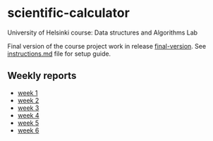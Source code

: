 # scientific-calculator
University of Helsinki course: Data structures and Algorithms Lab  

Final version of the course project work in release [final-version](https://github.com/ulmala/scientific-calculator/releases/tag/final-version). See [instructions.md](documentation/instructions_document.md) file for setup guide.

## Weekly reports
- [week 1](documentation/weekly_reports/week_1.md)
- [week 2](documentation/weekly_reports/week_2.md)
- [week 3](documentation/weekly_reports/week_3.md)
- [week 4](documentation/weekly_reports/week_4.md)
- [week 5](documentation/weekly_reports/week_5.md)
- [week 6](documentation/weekly_reports/week_6.md)
